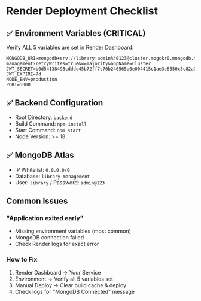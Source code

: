 # Render Deployment Checklist

## ✅ Environment Variables (CRITICAL)

Verify ALL 5 variables are set in Render Dashboard:

```
MONGODB_URI=mongodb+srv://library:admin%40123@cluster.mogckr0.mongodb.net/library-management?retryWrites=true&w=majority&appName=Cluster
JWT_SECRET=b0d54138498cddde45b72ff7c76b246565a0e004415c1ae3e8550c3c82a05a59
JWT_EXPIRE=7d
NODE_ENV=production
PORT=5000
```

## ✅ Backend Configuration

- Root Directory: `backend`
- Build Command: `npm install`
- Start Command: `npm start`
- Node Version: >= 18

## ✅ MongoDB Atlas

- IP Whitelist: `0.0.0.0/0`
- Database: `library-management`
- User: `library` / Password: `admin@123`

## Common Issues

### "Application exited early"
- Missing environment variables (most common)
- MongoDB connection failed
- Check Render logs for exact error

### How to Fix
1. Render Dashboard → Your Service
2. Environment → Verify all 5 variables set
3. Manual Deploy → Clear build cache & deploy
4. Check logs for "MongoDB Connected" message
